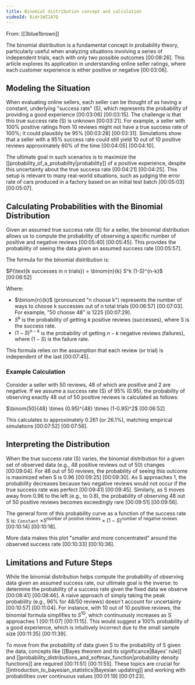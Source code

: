 ```yaml
---
title: Binomial distribution concept and calculation
videoId: 8idr1WZ1A7Q
---
```


From: [[3blue1brown]] <br/> 

The binomial distribution is a fundamental concept in probability theory, particularly useful when analyzing situations involving a series of independent trials, each with only two possible outcomes <a class="yt-timestamp" data-t="00:08:26">[00:08:26]</a>. This article explores its application in understanding online seller ratings, where each customer experience is either positive or negative <a class="yt-timestamp" data-t="00:03:06">[00:03:06]</a>.

## Modeling the Situation

When evaluating online sellers, each seller can be thought of as having a constant, underlying "success rate" (S), which represents the probability of providing a good experience <a class="yt-timestamp" data-t="00:03:06">[00:03:06]</a> <a class="yt-timestamp" data-t="00:03:15">[00:03:15]</a>. The challenge is that this true success rate (S) is unknown <a class="yt-timestamp" data-t="00:03:21">[00:03:21]</a>. For example, a seller with 100% positive ratings from 10 reviews might not have a true success rate of 100%; it could plausibly be 95% <a class="yt-timestamp" data-t="00:03:28">[00:03:28]</a> <a class="yt-timestamp" data-t="00:03:31">[00:03:31]</a>. Simulations show that a seller with a 95% success rate could still yield 10 out of 10 positive reviews approximately 60% of the time <a class="yt-timestamp" data-t="00:04:05">[00:04:05]</a> <a class="yt-timestamp" data-t="00:04:10">[00:04:10]</a>.

The ultimate goal in such scenarios is to maximize the [[probability_of_a_probability|probability]] of a positive experience, despite this uncertainty about the true success rate <a class="yt-timestamp" data-t="00:04:21">[00:04:21]</a> <a class="yt-timestamp" data-t="00:04:25">[00:04:25]</a>. This setup is relevant to many real-world situations, such as judging the error rate of cars produced in a factory based on an initial test batch <a class="yt-timestamp" data-t="00:05:03">[00:05:03]</a> <a class="yt-timestamp" data-t="00:05:07">[00:05:07]</a>.

## Calculating Probabilities with the Binomial Distribution

Given an assumed true success rate (S) for a seller, the binomial distribution allows us to compute the probability of observing a specific number of positive and negative reviews <a class="yt-timestamp" data-t="00:05:40">[00:05:40]</a> <a class="yt-timestamp" data-t="00:05:45">[00:05:45]</a>. This provides the probability of seeing the data *given* an assumed success rate <a class="yt-timestamp" data-t="00:05:57">[00:05:57]</a>.

The formula for the binomial distribution is:

$P(\text{k successes in n trials}) = \binom{n}{k} S^k (1-S)^{n-k}$ <a class="yt-timestamp" data-t="00:06:52">[00:06:52]</a>

Where:
*   $\binom{n}{k}$ (pronounced "n choose k") represents the number of ways to choose k successes out of n total trials <a class="yt-timestamp" data-t="00:06:57">[00:06:57]</a> <a class="yt-timestamp" data-t="00:07:03">[00:07:03]</a>. For example, "50 choose 48" is 1225 <a class="yt-timestamp" data-t="00:07:29">[00:07:29]</a>.
*   $S^k$ is the probability of getting $k$ positive reviews (successes), where S is the success rate.
*   $(1-S)^{n-k}$ is the probability of getting $n-k$ negative reviews (failures), where $(1-S)$ is the failure rate.

This formula relies on the assumption that each review (or trial) is independent of the last <a class="yt-timestamp" data-t="00:07:45">[00:07:45]</a>.

### Example Calculation

Consider a seller with 50 reviews, 48 of which are positive and 2 are negative. If we assume a success rate (S) of 95% (0.95), the probability of observing exactly 48 out of 50 positive reviews is calculated as follows:

$\binom{50}{48} \times (0.95)^{48} \times (1-0.95)^2$ <a class="yt-timestamp" data-t="00:06:52">[00:06:52]</a>

This calculates to approximately 0.261 (or 26.1%), matching empirical simulations <a class="yt-timestamp" data-t="00:07:52">[00:07:52]</a> <a class="yt-timestamp" data-t="00:07:56">[00:07:56]</a>.

## Interpreting the Distribution

When the true success rate (S) varies, the binomial distribution for a given set of observed data (e.g., 48 positive reviews out of 50) changes <a class="yt-timestamp" data-t="00:09:04">[00:09:04]</a>. For 48 out of 50 reviews, the probability of seeing this outcome is maximized when S is 0.96 <a class="yt-timestamp" data-t="00:09:25">[00:09:25]</a> <a class="yt-timestamp" data-t="00:09:30">[00:09:30]</a>. As S approaches 1, the probability decreases because two negative reviews would not occur if the true success rate was perfect <a class="yt-timestamp" data-t="00:09:41">[00:09:41]</a> <a class="yt-timestamp" data-t="00:09:45">[00:09:45]</a>. Similarly, as S moves away from 0.96 to the left (e.g., to 0.8), the probability of observing 48 out of 50 positive reviews becomes exceedingly rare <a class="yt-timestamp" data-t="00:09:51">[00:09:51]</a> <a class="yt-timestamp" data-t="00:09:56">[00:09:56]</a>.

The general form of this probability curve as a function of the success rate S is:
`Constant` $\times S^{\text{number of positive reviews}} \times (1-S)^{\text{number of negative reviews}}$ <a class="yt-timestamp" data-t="00:10:14">[00:10:14]</a> <a class="yt-timestamp" data-t="00:10:18">[00:10:18]</a>.

More data makes this plot "smaller and more concentrated" around the observed success rate <a class="yt-timestamp" data-t="00:10:33">[00:10:33]</a> <a class="yt-timestamp" data-t="00:10:36">[00:10:36]</a>.

## Limitations and Future Steps

While the binomial distribution helps compute the probability of observing data given an assumed success rate, our ultimate goal is the inverse: to determine the probability of a success rate given the fixed data we observe <a class="yt-timestamp" data-t="00:08:41">[00:08:41]</a> <a class="yt-timestamp" data-t="00:08:46">[00:08:46]</a>. A naive approach of simply taking the peak probability (e.g., 96% for 48/50 reviews) doesn't account for uncertainty <a class="yt-timestamp" data-t="00:10:57">[00:10:57]</a> <a class="yt-timestamp" data-t="00:11:04">[00:11:04]</a>. For instance, with 10 out of 10 positive reviews, the binomial formula simplifies to $S^{10}$, which continuously increases as S approaches 1 <a class="yt-timestamp" data-t="00:11:07">[00:11:07]</a> <a class="yt-timestamp" data-t="00:11:15">[00:11:15]</a>. This would suggest a 100% probability of a good experience, which is intuitively incorrect due to the small sample size <a class="yt-timestamp" data-t="00:11:35">[00:11:35]</a> <a class="yt-timestamp" data-t="00:11:39">[00:11:39]</a>.

To move from the probability of data given S to the probability of S given the data, concepts like [[Bayes theorem and its significance|Bayes' rule]] and [[probability_distributions_and_softmax_function|probability density functions]] are required <a class="yt-timestamp" data-t="00:11:51">[00:11:51]</a> <a class="yt-timestamp" data-t="00:11:55">[00:11:55]</a>. These topics are crucial for [[introduction_to_bayesian_statistics|Bayesian updating]] and working with probabilities over continuous values <a class="yt-timestamp" data-t="00:01:19">[00:01:19]</a> <a class="yt-timestamp" data-t="00:01:23">[00:01:23]</a>.